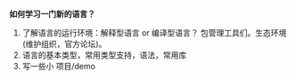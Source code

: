 **如何学习一门新的语言？**
1. 了解语言的运行环境：解释型语言 or 编译型语言？ 包管理工具们。生态环境(维护组织，官方论坛)。
2. 语言的基本类型，常用类型支持，语法，常用库
3. 写一些小 项目/demo

